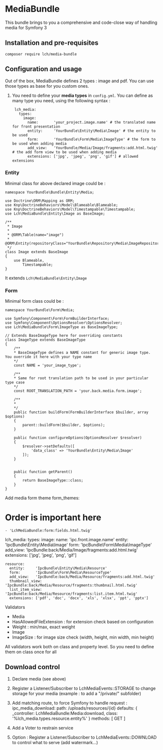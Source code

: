 # MediaBundle

This bundle brings to you a comprehensive and code-close way of handling media for Symfony 3

## Installation and pre-requisites

`composer require lch/media-bundle`

## Configuration and usage

Out of the box, MediaBundle defines 2 types : image and pdf. You can use those types as base for you custom ones.

1. You need to define your **media types** in `config.yml`. You can define as many type you need, using the following syntax :

        lch_media:
          types:
            image:
              name:       'your_project.image.name' # the translated name for front presentation
              entity:     'YourBundle\Entity\Media\Image' # the entity to be used
              form:       'YourBundle\Form\Media\ImageType' # the form to be used when adding media
              add_view:   'YourBundle/Media/Image/fragments:add.html.twig' # the add form view to be used when adding media
              extensions: ['jpg', 'jpeg', 'png', 'gif'] # allowed extensions

### Entity

Minimal class for above declared image could be :

    namespace YourBundle\Bundle\Entity\Media;

    use Doctrine\ORM\Mapping as ORM;
    use Knp\DoctrineBehaviors\Model\Blameable\Blameable;
    use Knp\DoctrineBehaviors\Model\Timestampable\Timestampable;
    use Lch\MediaBundle\Entity\Image as BaseImage;

    /**
     * Image
     *
     * @ORM\Table(name="image")
     * @ORM\Entity(repositoryClass="YourBundle\Repository\Media\ImageRepository")
     */
    class Image extends BaseImage
    {
        use Blameable,
            Timestampable;
    }

It extends `Lch\MediaBundle\Entity\Image`

### Form

Minimal form class could be :


    namespace YourBundle\Form\Media;

    use Symfony\Component\Form\FormBuilderInterface;
    use Symfony\Component\OptionsResolver\OptionsResolver;
    use Lch\MediaBundle\Form\ImageType as BaseImageType;

    // Extends BaseImageType here for overriding constants
    class ImageType extends BaseImageType
    {
        /**
        * BaseImageType defines a NAME constant for generic image type. You override it here with your type name
        */
        const NAME = 'your_image_type';

        /**
        * Same for root translation path to be used in your particular type case
        */
        const ROOT_TRANSLATION_PATH = 'your.back.media.form.image';

        /**
        *
        */
        public function buildForm(FormBuilderInterface $builder, array $options)
        {
            parent::buildForm($builder, $options);
        }

        public function configureOptions(OptionsResolver $resolver)
        {
            $resolver->setDefaults([
                'data_class' => 'YourBundle\Entity\Media\Image'
            ]);
        }


        public function getParent()
        {
            return BaseImageType::class;
        }
    }















Add media form theme
  form_themes:
  # Order is important here
    - 'LchMediaBundle:form:fields.html.twig'    


lch_media:
  types:
    image:
      name:       'ipc.front.image.name'
      entity:     'IpcBundle\Entity\Media\Image'
      form:       'IpcBundle\Form\Media\ImageType'
      add_view:   'IpcBundle:back/Media/Image/fragments:add.html.twig'
      extensions: ['jpg', 'jpeg', 'png', 'gif']

    resource:
      entity:     'IpcBundle\Entity\Media\Resource'
      form:       'IpcBundle\Form\Media\ResourceType'
      add_view:   'IpcBundle:back/Media/Resource/fragments:add.html.twig'
      thumbnail_view: 'IpcBundle:back/Media/Resource/fragments:thumbnail.html.twig'
      list_item_view: 'IpcBundle:back/Media/Resource/fragments:list.item.html.twig'
      extensions: ['pdf', 'doc', 'docx', 'xls', 'xlsx', 'ppt', 'pptx']
      

Validators
 - Media
  - HasAllowedFileExtension : for extension check based on configuration
  - Weight : min/max, exact weight
 - Image
  - ImageSize : for image size check (width, height, min width, min height)

All validators work both on class and property level. So you need to define them on class once for all

## Download control
 1. Declare media (see above)
 2. Register a Listener/Subscriber to LchMediaEvents::STORAGE to change storage for your media (example : to add a "/private/" subfolder)
 3. Add matching route, to force Symfony to handle request : 
  ipc_media_download:
      path: /uploads/resources/{id}
      defaults: { _controller: LchMediaBundle:Media:download, class: '%lch_media.types.resource.entity%' }
      methods:  [ GET ]
      
 4. Add a Voter to restrain service   
 5. Option : Register a Listener/Subscriber to LchMediaEvents::DOWNLOAD to control what to serve (add watermark...)